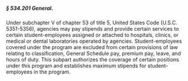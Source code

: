 ##### § 534.201 General. #####

Under subchapter V of chapter 53 of title 5, United States Code (U.S.C. 5351-5356), agencies may pay stipends and provide certain services to certain student-employees assigned or attached to hospitals, clinics, or medical or dental laboratories operated by agencies. Student-employees covered under the program are excluded from certain provisions of law relating to classification, General Schedule pay, premium pay, leave, and hours of duty. This subpart authorizes the coverage of certain positions under this program and establishes maximum stipends for student-employees in the program.